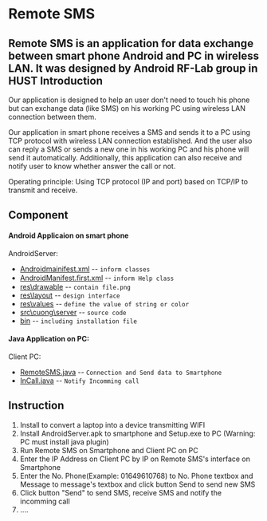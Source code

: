 Remote SMS
==============
Remote SMS is an application for data exchange between smart phone Android and PC in wireless LAN. It was designed by Android RF-Lab group in HUST
Introduction
------------

Our application is designed to help an user don't need to touch his phone but can exchange data (like SMS) on his working PC using wireless LAN connection between them.

Our application in smart phone receives a SMS and sends it to a PC using TCP protocol with wireless LAN connection established. And the user also can reply a SMS or sends a new one in his working PC and his phone will send it automatically. Additionally, this application can also receive and notify user to know whether answer the call or not.

Operating principle: Using TCP protocol (IP and port) based on TCP/IP to transmit and receive.

Component
------------
#### Android Applicaion on smart phone
   AndroidServer:
* [Androidmainifest.xml](https://github.com/cuongbk/Remote-SMS/blob/master/AndroidServer/AndroidManifest.xml) -- `inform classes` 
* [AndroidManifest.ﬁrst.xml](https://github.com/cuongbk/Remote-SMS/blob/master/AndroidServer/AndroidManifest.%EF%AC%81rst.xml) -- `inform Help class`
* [res\drawable](https://github.com/cuongbk/Remote-SMS/tree/master/AndroidServer/res/drawable-hdpi) -- `contain file.png`
* [res\layout](https://github.com/cuongbk/Remote-SMS/tree/master/AndroidServer/res/layout) -- `design interface`
* [res\values](https://github.com/cuongbk/Remote-SMS/tree/master/AndroidServer/res/values) -- `define the value of string or color`
* [src\cuong\server](https://github.com/cuongbk/Remote-SMS/tree/master/AndroidServer/src/cuong/server) -- `source code`
* [bin]() -- `including installation file `
   
#### Java Application on PC:
   Client PC:
* [RemoteSMS.java](https://github.com/cuongbk/Remote-SMS/blob/master/Client%20PC/src/client/RemoteSMS.java) -- `Connection and Send data to Smartphone` 
* [InCall.java](https://github.com/cuongbk/Remote-SMS/blob/master/Client%20PC/src/client/InCall.java) -- `Notify Incomming call`

Instruction
------------------
1. Install to convert a laptop into a device transmitting WIFI
2. Install AndroidServer.apk to smartphone and Setup.exe to PC (Warning: PC must install java plugin)
3. Run Remote SMS on Smartphone and Client PC on PC
4. Enter the IP Address on Client PC by IP on Remote SMS's interface on Smartphone
5. Enter the No. Phone(Example: 01649610768) to No. Phone textbox and Message to message's textbox and click button Send to send new SMS
6. Click button "Send" to send SMS, receive SMS and notify the incomming call
7. ....
